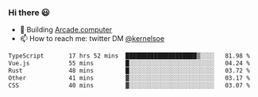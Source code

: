 ### Hi there 😃

- 🔨 Building [Arcade.computer](https://arcade.computer)
- 📫 How to reach me: twitter DM [@kernelsoe](https://twitter.com/kernelsoe)

<!--START_SECTION:waka-->

```txt
TypeScript       17 hrs 52 mins  ████████████████████▒░░░░   81.98 %
Vue.js           55 mins         █░░░░░░░░░░░░░░░░░░░░░░░░   04.24 %
Rust             48 mins         █░░░░░░░░░░░░░░░░░░░░░░░░   03.72 %
Other            41 mins         ▓░░░░░░░░░░░░░░░░░░░░░░░░   03.17 %
CSS              40 mins         ▓░░░░░░░░░░░░░░░░░░░░░░░░   03.07 %
```

<!--END_SECTION:waka-->
